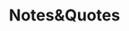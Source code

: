 ---
bg: "notes.jpg"
layout: page
title: "Notes&Quotes"
crawlertitle: "Some intersting excerpts from my notes"
permalink: /Notes&Quotes/
summary: "Some interesting excerpts from my notes"
active: Notes&Quotes
---